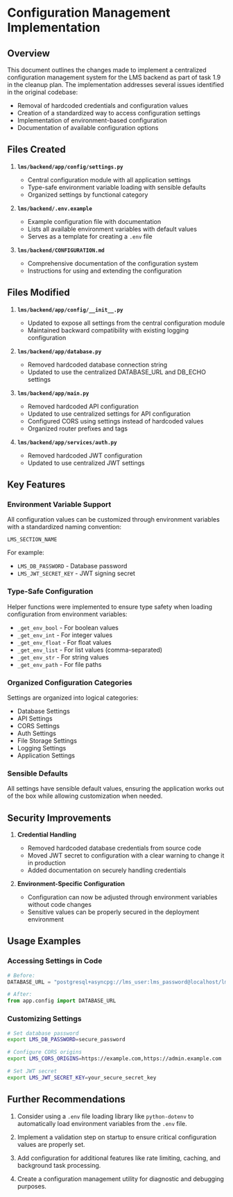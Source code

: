 # Configuration Management Implementation

## Overview

This document outlines the changes made to implement a centralized configuration management system for the LMS backend as part of task 1.9 in the cleanup plan. The implementation addresses several issues identified in the original codebase:

- Removal of hardcoded credentials and configuration values
- Creation of a standardized way to access configuration settings
- Implementation of environment-based configuration
- Documentation of available configuration options

## Files Created

1. **`lms/backend/app/config/settings.py`**
   - Central configuration module with all application settings
   - Type-safe environment variable loading with sensible defaults
   - Organized settings by functional category

2. **`lms/backend/.env.example`**
   - Example configuration file with documentation
   - Lists all available environment variables with default values
   - Serves as a template for creating a `.env` file

3. **`lms/backend/CONFIGURATION.md`**
   - Comprehensive documentation of the configuration system
   - Instructions for using and extending the configuration

## Files Modified

1. **`lms/backend/app/config/__init__.py`**
   - Updated to expose all settings from the central configuration module
   - Maintained backward compatibility with existing logging configuration

2. **`lms/backend/app/database.py`**
   - Removed hardcoded database connection string
   - Updated to use the centralized DATABASE_URL and DB_ECHO settings

3. **`lms/backend/app/main.py`**
   - Removed hardcoded API configuration
   - Updated to use centralized settings for API configuration
   - Configured CORS using settings instead of hardcoded values
   - Organized router prefixes and tags

4. **`lms/backend/app/services/auth.py`**
   - Removed hardcoded JWT configuration
   - Updated to use centralized JWT settings

## Key Features

### Environment Variable Support

All configuration values can be customized through environment variables with a standardized naming convention:

```
LMS_SECTION_NAME
```

For example:
- `LMS_DB_PASSWORD` - Database password
- `LMS_JWT_SECRET_KEY` - JWT signing secret

### Type-Safe Configuration

Helper functions were implemented to ensure type safety when loading configuration from environment variables:

- `_get_env_bool` - For boolean values
- `_get_env_int` - For integer values
- `_get_env_float` - For float values
- `_get_env_list` - For list values (comma-separated)
- `_get_env_str` - For string values
- `_get_env_path` - For file paths

### Organized Configuration Categories

Settings are organized into logical categories:

- Database Settings
- API Settings
- CORS Settings
- Auth Settings
- File Storage Settings
- Logging Settings
- Application Settings

### Sensible Defaults

All settings have sensible default values, ensuring the application works out of the box while allowing customization when needed.

## Security Improvements

1. **Credential Handling**
   - Removed hardcoded database credentials from source code
   - Moved JWT secret to configuration with a clear warning to change it in production
   - Added documentation on securely handling credentials

2. **Environment-Specific Configuration**
   - Configuration can now be adjusted through environment variables without code changes
   - Sensitive values can be properly secured in the deployment environment

## Usage Examples

### Accessing Settings in Code

```python
# Before:
DATABASE_URL = "postgresql+asyncpg://lms_user:lms_password@localhost/lms_db"

# After:
from app.config import DATABASE_URL
```

### Customizing Settings

```bash
# Set database password
export LMS_DB_PASSWORD=secure_password

# Configure CORS origins
export LMS_CORS_ORIGINS=https://example.com,https://admin.example.com

# Set JWT secret
export LMS_JWT_SECRET_KEY=your_secure_secret_key
```

## Further Recommendations

1. Consider using a `.env` file loading library like `python-dotenv` to automatically load environment variables from the `.env` file.

2. Implement a validation step on startup to ensure critical configuration values are properly set.

3. Add configuration for additional features like rate limiting, caching, and background task processing.

4. Create a configuration management utility for diagnostic and debugging purposes. 